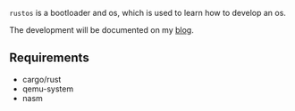 `rustos` is a bootloader and os, which is used to learn how to develop an os.

The development will be documented on my [blog](https://blog.liikt.xyz/projects/).

## Requirements

* cargo/rust
* qemu-system
* nasm
